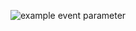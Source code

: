 ![example event parameter](https://github.com/netology-code/aqa-homeworks/tree/master/api-ci#appveyor)
